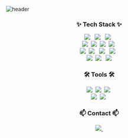 ![header](https://capsule-render.vercel.app/api?type=waving&color=A9D0F5&height=200&section=header&text=Jiwon%20Shin&fontSize=50&fontColor=FBFBEF&fontAlignY=40&descAlign=63&animation=fadeIn)


<!--내용 부분-->
<h3 align="center">✨ Tech Stack ✨</h3>
<div align="center">
  <img src="https://img.shields.io/badge/html5-E34F26?style=for-the-badge&logo=html5&logoColor=white"/> &nbsp
  <img src="https://img.shields.io/badge/css3-1572B6?style=for-the-badge&logo=css3&logoColor=white"/> &nbsp
  <img src="https://img.shields.io/badge/javascript-F7DF1E?style=for-the-badge&logo=javascript&logoColor=black"/ > &nbsp
</div>

<div align="center">
  <img src="https://img.shields.io/badge/typescript-%23007ACC.svg?style=for-the-badge&logo=typescript&logoColor=white" />&nbsp
  <img src="https://img.shields.io/badge/tailwindcss-%2338B2AC.svg?style=for-the-badge&logo=tailwind-css&logoColor=white" />&nbsp
  <img src="https://img.shields.io/badge/Node.js-339933?style=for-the-badge&logo=Node.js&logoColor=white"/>&nbsp 
  <img src="https://img.shields.io/badge/dart-%230175C2.svg?style=for-the-badge&logo=dart&logoColor=white" />&nbsp
</div>

<div align="center">
  <img src="https://img.shields.io/badge/Flutter-%2302569B.svg?style=for-the-badge&logo=Flutter&logoColor=white" />&nbsp
  <img src="https://img.shields.io/badge/python-3776AB?style=for-the-badge&logo=python&logoColor=white" /> &nbsp
  <img src="https://img.shields.io/badge/Java-804000?style=for-the-badge&logo=OpenJDK&logoColor=white"/> &nbsp
  <img src="https://img.shields.io/badge/C-A8B9CC?style=for-the-badge&logo=C&logoColor=black" /> &nbsp
</div>

<div align="center">
  <img src="https://img.shields.io/badge/react-20232a.svg?style=for-the-badge&logo=react&logoColor=61DAFB" />&nbsp
  <img src="https://img.shields.io/badge/next.js-000000?style=for-the-badge&logo=nextdotjs&logoColor=white" /> &nbsp
  <img src="https://img.shields.io/badge/Express.js-000000?logo=express&logoColor=fff&style=for-the-badge" />
</div>

<h3 align="center">🛠 Tools 🛠</h3>
<div align="center">
  <img src="https://img.shields.io/badge/git-F05033.svg?style=for-the-badge&logo=git&logoColor=white" />&nbsp
  <img src="https://img.shields.io/badge/github-181717.svg?style=for-the-badge&logo=github&logoColor=white" />&nbsp
  <img src="https://img.shields.io/badge/Notion-F3F3F3.svg?style=for-the-badge&logo=notion&logoColor=black" />&nbsp
</div>

<div align="center">
  <img src="https://img.shields.io/badge/VSCode-2C2C32.svg?style=for-the-badge&logo=visual-studio-code&logoColor=22ABF3" />&nbsp
  <img src="https://img.shields.io/badge/figma-F24E1E.svg?style=for-the-badge&logo=figma&logoColor=white" />&nbsp
</div>

<h3 align="center">📫 Contact 📫</h3>
<div align="center">
  <a href="mailto:shinji53059@gmail.com">
    <img
      src="https://img.shields.io/badge/Gmail-D14836.svg?style=for-the-badge&logo=gmail&logoColor=white"/>&nbsp
  </a>
</div>
